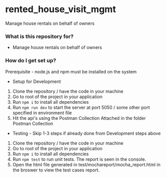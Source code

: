 # rented_house_visit_mgmt
Manage house rentals on behalf of owners

### What is this repository for? ###

* Manage house rentals on behalf of owners

### How do I get set up? ###

Prerequisite - node.js and npm must be installed on the system

* Setup for Development

1. Clone the repository / have the code in your machine
2. Go to root of the project in your application
3. Run `npm i` to install all dependencies
4. Run `npm run dev` to start the server at port 5050 / some other port specified in environment file
5. Hit the api's using the Postman Collection Attached in the folder Postman Collection

* Testing -
Skip 1-3 steps if already done from Development steps above

1. Clone the repository / have the code in your machine
2. Go to root of the project in your application
3. Run `npm i` to install all dependencies
4. Run `npm test` to run unit tests. The report is seen in the console.
5. Open the html file generated in test/mochareport/mocha_report.html in the broswer to view the test cases report.
